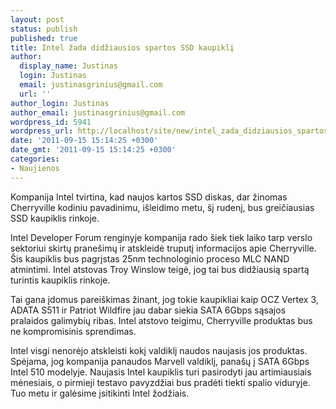 ```yaml
---
layout: post
status: publish
published: true
title: Intel žada didžiausios spartos SSD kaupiklį
author:
  display_name: Justinas
  login: Justinas
  email: justinasgrinius@gmail.com
  url: ''
author_login: Justinas
author_email: justinasgrinius@gmail.com
wordpress_id: 5941
wordpress_url: http://localhost/site/new/intel_zada_didziausios_spartos_ssd_kaupikli/
date: '2011-09-15 15:14:25 +0300'
date_gmt: '2011-09-15 15:14:25 +0300'
categories:
- Naujienos
---
```

<p>Kompanija Intel tvirtina, kad naujos kartos SSD diskas, dar žinomas Cherryville kodiniu pavadinimu, išleidimo metu, šį rudenį, bus greičiausias SSD kaupiklis rinkoje.</p>
<p>Intel Developer Forum renginyje kompanija rado šiek tiek laiko tarp verslo sektoriui skirtų pranešimų ir atskleidė truputį informacijos apie Cherryville. Šis kaupiklis bus pagrįstas 25nm technologinio proceso MLC NAND atmintimi. Intel atstovas Troy Winslow teigė, jog tai bus didžiausią spartą turintis kaupiklis rinkoje.</p>
<p>Tai gana įdomus pareiškimas žinant, jog tokie kaupikliai kaip OCZ Vertex 3, ADATA S511 ir Patriot Wildfire jau dabar siekia SATA 6Gbps sąsajos pralaidos galimybių ribas. Intel atstovo teigimu, Cherryville produktas bus ne kompromisinis sprendimas.</p>
<p>Intel visgi nenorėjo atskleisti kokį valdiklį naudos naujasis jos produktas. Spėjama, jog kompanija panaudos Marvell valdiklį, panašų į SATA 6Gbps Intel 510 modelyje. Naujasis Intel kaupiklis turi pasirodyti jau artimiausiais mėnesiais, o pirmieji testavo pavyzdžiai bus pradėti tiekti spalio viduryje. Tuo metu ir galėsime įsitikinti Intel žodžiais.</p>
